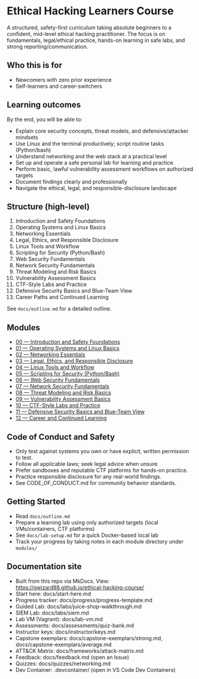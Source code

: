 # Ethical Hacking Learners Course

A structured, safety-first curriculum taking absolute beginners to a confident, mid-level ethical hacking practitioner. The focus is on fundamentals, legal/ethical practice, hands-on learning in safe labs, and strong reporting/communication.

## Who this is for
- Newcomers with zero prior experience
- Self-learners and career-switchers

## Learning outcomes
By the end, you will be able to:
- Explain core security concepts, threat models, and defensive/attacker mindsets
- Use Linux and the terminal productively; script routine tasks (Python/bash)
- Understand networking and the web stack at a practical level
- Set up and operate a safe personal lab for learning and practice
- Perform basic, lawful vulnerability assessment workflows on authorized targets
- Document findings clearly and professionally
- Navigate the ethical, legal, and responsible-disclosure landscape

## Structure (high-level)
1) Introduction and Safety Foundations
2) Operating Systems and Linux Basics
3) Networking Essentials
4) Legal, Ethics, and Responsible Disclosure
5) Linux Tools and Workflow
6) Scripting for Security (Python/Bash)
7) Web Security Fundamentals
8) Network Security Fundamentals
9) Threat Modeling and Risk Basics
10) Vulnerability Assessment Basics
11) CTF-Style Labs and Practice
12) Defensive Security Basics and Blue-Team View
13) Career Paths and Continued Learning

See `docs/outline.md` for a detailed outline.

## Modules
- [00 — Introduction and Safety Foundations](modules/00-introduction/README.md)
- [01 — Operating Systems and Linux Basics](modules/01-operating-systems/README.md)
- [02 — Networking Essentials](modules/02-networking/README.md)
- [03 — Legal, Ethics, and Responsible Disclosure](modules/03-legal-ethics/README.md)
- [04 — Linux Tools and Workflow](modules/04-linux-tools/README.md)
- [05 — Scripting for Security (Python/Bash)](modules/05-scripting-python/README.md)
- [06 — Web Security Fundamentals](modules/06-web-security-fundamentals/README.md)
- [07 — Network Security Fundamentals](modules/07-network-security-fundamentals/README.md)
- [08 — Threat Modeling and Risk Basics](modules/08-threat-modeling-risk/README.md)
- [09 — Vulnerability Assessment Basics](modules/09-vulnerability-assessment/README.md)
- [10 — CTF-Style Labs and Practice](modules/10-ctf-and-labs/README.md)
- [11 — Defensive Security Basics and Blue-Team View](modules/11-defensive-security-basics/README.md)
- [12 — Career and Continued Learning](modules/12-career-continued-learning/README.md)

## Code of Conduct and Safety
- Only test against systems you own or have explicit, written permission to test.
- Follow all applicable laws; seek legal advice when unsure.
- Prefer sandboxes and reputable CTF platforms for hands-on practice.
- Practice responsible disclosure for any real-world findings.
- See CODE_OF_CONDUCT.md for community behavior standards.

## Getting Started
- Read `docs/outline.md`
- Prepare a learning lab using only authorized targets (local VMs/containers, CTF platforms)
- See `docs/lab-setup.md` for a quick Docker-based local lab
- Track your progress by taking notes in each module directory under `modules/`

## Documentation site
- Built from this repo via MkDocs. View: https://gwizard98.github.io/ethical-hacking-course/
- Start here: docs/start-here.md
- Progress tracker: docs/progress/progress-template.md
- Guided Lab: docs/labs/juice-shop-walkthrough.md
- SIEM Lab: docs/labs/siem.md
- Lab VM (Vagrant): docs/lab-vm.md
- Assessments: docs/assessments/quiz-bank.md
- Instructor keys: docs/instructor/keys.md
- Capstone exemplars: docs/capstone-exemplars/strong.md, docs/capstone-exemplars/average.md
- ATT&CK Matrix: docs/frameworks/attack-matrix.md
- Feedback: docs/feedback.md (open an Issue)
- Quizzes: docs/quizzes/networking.md
- Dev Container: .devcontainer/ (open in VS Code Dev Containers)
